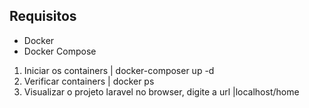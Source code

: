## Requisitos

* Docker
* Docker Compose

1. Iniciar os containers | docker-composer up -d
2. Verificar containers | docker ps
3. Visualizar o projeto laravel no browser, digite a url  |localhost/home
